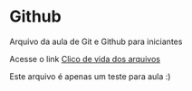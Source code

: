 # Github

Arquivo da aula de Git e Github para iniciantes

Acesse o link [Clico de vida dos arquivos](https://www.youtube.com/watch?v=MOuN_cYcsJ4)

Este arquivo é apenas um teste para aula :)
